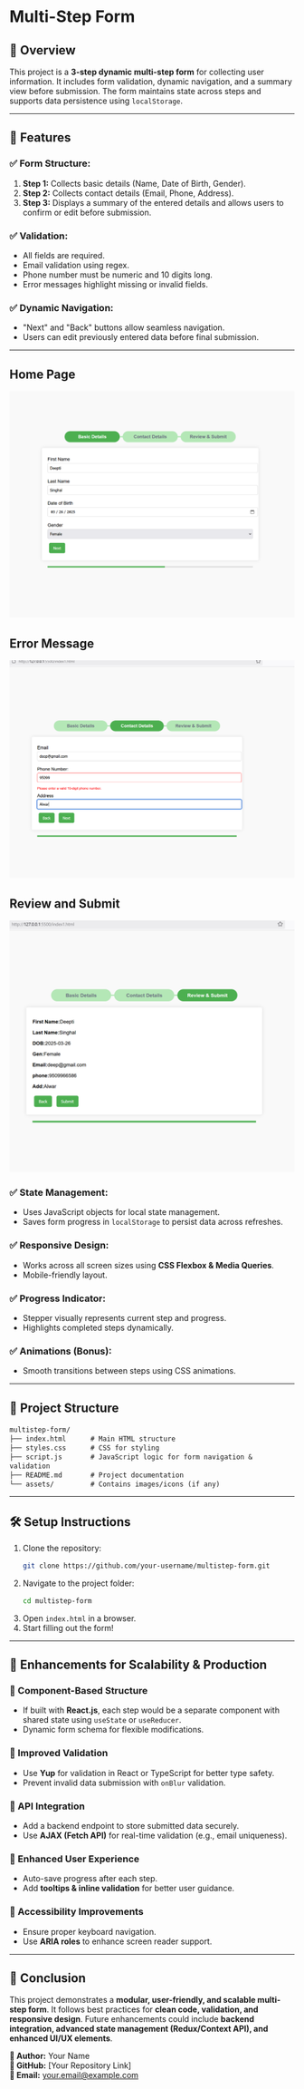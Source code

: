 # Multi-Step Form

## 📌 Overview
This project is a **3-step dynamic multi-step form** for collecting user information. It includes form validation, dynamic navigation, and a summary view before submission. The form maintains state across steps and supports data persistence using `localStorage`.

---

## 🚀 Features

### ✅ Form Structure:
1. **Step 1:** Collects basic details (Name, Date of Birth, Gender).
2. **Step 2:** Collects contact details (Email, Phone, Address).
3. **Step 3:** Displays a summary of the entered details and allows users to confirm or edit before submission.

### ✅ Validation:
- All fields are required.
- Email validation using regex.
- Phone number must be numeric and 10 digits long.
- Error messages highlight missing or invalid fields.

### ✅ Dynamic Navigation:
- "Next" and "Back" buttons allow seamless navigation.
- Users can edit previously entered data before final submission.

---
  
 ##   Home Page
![Home Page](https://github.com/deepti2820/DigantaraAssignment/blob/main/Screenshot/Screenshot%202025-03-16%20105924.png)


 ##  Error Message
![Home Page](https://github.com/deepti2820/DigantaraAssignment/blob/main/Screenshot/Screenshot%202025-03-16%20105954.png)


 ##  Review and Submit
![Home Page](https://github.com/deepti2820/DigantaraAssignment/blob/main/Screenshot/Screenshot%202025-03-16%20110025.png)

### ✅ State Management:
- Uses JavaScript objects for local state management.
- Saves form progress in `localStorage` to persist data across refreshes.

### ✅ Responsive Design:
- Works across all screen sizes using **CSS Flexbox & Media Queries**.
- Mobile-friendly layout.

### ✅ Progress Indicator:
- Stepper visually represents current step and progress.
- Highlights completed steps dynamically.

### ✅ Animations (Bonus):
- Smooth transitions between steps using CSS animations.

---

## 📂 Project Structure
```
multistep-form/
├── index.html      # Main HTML structure
├── styles.css      # CSS for styling
├── script.js       # JavaScript logic for form navigation & validation
├── README.md       # Project documentation
└── assets/         # Contains images/icons (if any)
```

---

## 🛠️ Setup Instructions
1. Clone the repository:
   ```bash
   git clone https://github.com/your-username/multistep-form.git
   ```
2. Navigate to the project folder:
   ```bash
   cd multistep-form
   ```
3. Open `index.html` in a browser.
4. Start filling out the form!

---

## 🚀 Enhancements for Scalability & Production

### 🔹 Component-Based Structure
- If built with **React.js**, each step would be a separate component with shared state using `useState` or `useReducer`.
- Dynamic form schema for flexible modifications.

### 🔹 Improved Validation
- Use **Yup** for validation in React or TypeScript for better type safety.
- Prevent invalid data submission with `onBlur` validation.

### 🔹 API Integration
- Add a backend endpoint to store submitted data securely.
- Use **AJAX (Fetch API)** for real-time validation (e.g., email uniqueness).

### 🔹 Enhanced User Experience
- Auto-save progress after each step.
- Add **tooltips & inline validation** for better user guidance.

### 🔹 Accessibility Improvements
- Ensure proper keyboard navigation.
- Use **ARIA roles** to enhance screen reader support.

---

## 📝 Conclusion
This project demonstrates a **modular, user-friendly, and scalable multi-step form**. It follows best practices for **clean code, validation, and responsive design**. Future enhancements could include **backend integration, advanced state management (Redux/Context API), and enhanced UI/UX elements**.

**📌 Author:** Your Name  
**📌 GitHub:** [Your Repository Link]  
**📌 Email:** your.email@example.com  

